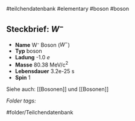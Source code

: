 #teilchendatenbank  #elementary  #boson  #boson 
## Steckbrief: $W^-$


- **Name** W⁻ Boson ($W^-$)
- **Typ** boson
- **Ladung** -1.0 $e$
- **Masse** 80.38 MeV/c$^2$
- **Lebensdauer** 3.2e-25 s
- **Spin** 1



Siehe auch:  [[Bosonen]] und [[Bosonen]]




 *Folder tags:*

#folder/Teilchendatenbank